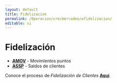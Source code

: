 ```yaml
---
layout: default
title: Fidelizacion
permalink: /Operacion/crm/mercadeo/wfidelizacion/
editable: si
---
```


# Fidelización


* [**AMOV**](http://docs.oasiscom.com/Operacion/crm/mercadeo/wfidelizacion/amov) - Movimientos puntos
* [**ASSP**](http://docs.oasiscom.com/Operacion/crm/mercadeo/wfidelizacion/assp) - Saldos de clientes



Conoce el proceso de _Fidelización de Clientes_  [**Aquí**](http://docs.oasiscom.com/Operacion/scm/pos/jcajero/jfac#fidelizaci%C3%B3n-de-clientes).